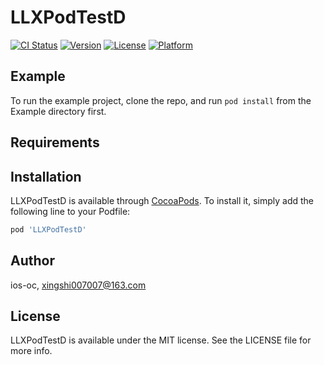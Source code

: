 # LLXPodTestD

[![CI Status](https://img.shields.io/travis/ios-oc/LLXPodTestD.svg?style=flat)](https://travis-ci.org/ios-oc/LLXPodTestD)
[![Version](https://img.shields.io/cocoapods/v/LLXPodTestD.svg?style=flat)](https://cocoapods.org/pods/LLXPodTestD)
[![License](https://img.shields.io/cocoapods/l/LLXPodTestD.svg?style=flat)](https://cocoapods.org/pods/LLXPodTestD)
[![Platform](https://img.shields.io/cocoapods/p/LLXPodTestD.svg?style=flat)](https://cocoapods.org/pods/LLXPodTestD)

## Example

To run the example project, clone the repo, and run `pod install` from the Example directory first.

## Requirements

## Installation

LLXPodTestD is available through [CocoaPods](https://cocoapods.org). To install
it, simply add the following line to your Podfile:

```ruby
pod 'LLXPodTestD'
```

## Author

ios-oc, xingshi007007@163.com

## License

LLXPodTestD is available under the MIT license. See the LICENSE file for more info.
